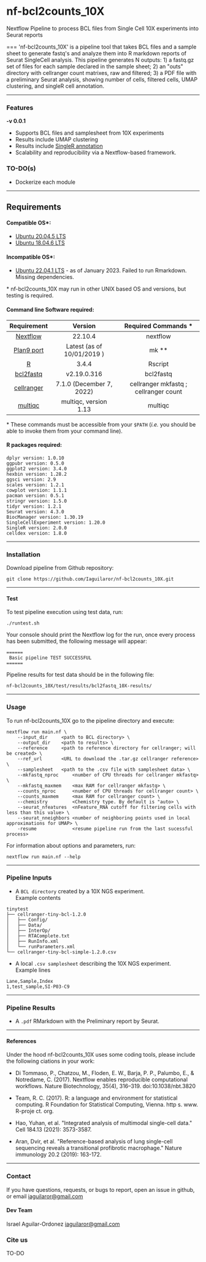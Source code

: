 # nf-bcl2counts_10X
Nextflow Pipeline to process BCL files from Single Cell 10X experiments into Seurat reports

===
'nf-bcl2counts_10X' is a pipeline tool that takes BCL files and a sample sheet to generate fastq's and analyze them into R markdown reports of Seurat SingleCell analysis. This pipeline generates N outputs: 1) a fastq.gz set of files for each sample declared in the sample sheet; 2) an "outs" directory with cellranger count matrixes, raw and filtered; 3) a PDF file with a preliminary Seurat analysis, showing number of cells, filtered cells, UMAP clustering, and singleR cell annotation.  

---

### Features
  **-v 0.0.1**

* Supports BCL files and samplesheet from 10X experiments
* Results include UMAP clustering
* Results include [SingleR annotation](https://aran-lab.com/software/singler/)
* Scalability and reproducibility via a Nextflow-based framework.

### TO-DO(s)  
* Dockerize each module

---

## Requirements
#### Compatible OS*:
* [Ubuntu 20.04.5 LTS](https://releases.ubuntu.com/focal/)
* [Ubuntu 18.04.6 LTS](http://releases.ubuntu.com/18.04/)

#### Incompatible OS*:
* [Ubuntu 22.04.1 LTS](https://releases.ubuntu.com/22.04/) - as of January 2023. Failed to run Rmarkdown. Missing dependencies.  

\* nf-bcl2counts_10X may run in other UNIX based OS and versions, but testing is required.  

#### Command line Software required:
| Requirement | Version  | Required Commands * |
|:---------:|:--------:|:-------------------:|
| [Nextflow](https://www.nextflow.io/docs/latest/getstarted.html) | 22.10.4 | nextflow |
| [Plan9 port](https://github.com/9fans/plan9port) | Latest (as of 10/01/2019 ) | mk \** |
| [R](https://www.r-project.org/) | 3.4.4 | Rscript |
| [bcl2fastq](https://anaconda.org/dranew/bcl2fastq) | v2.19.0.316 | bcl2fastq |
| [cellranger](https://support.10xgenomics.com/single-cell-gene-expression/software/pipelines/latest/what-is-cell-ranger) | 7.1.0 (December 7, 2022) | cellranger mkfastq ; cellranger count |
| [multiqc](https://multiqc.info/docs/#installing-with-conda) | multiqc, version 1.13 | multiqc |

\* These commands must be accessible from your `$PATH` (*i.e.* you should be able to invoke them from your command line).  

#### R packages required:

```
dplyr version: 1.0.10
ggpubr version: 0.5.0
ggplot2 version: 3.4.0
hexbin version: 1.28.2
ggsci version: 2.9
scales version: 1.2.1
cowplot version: 1.1.1
pacman version: 0.5.1
stringr version: 1.5.0
tidyr version: 1.2.1
Seurat version: 4.3.0
BiocManager version: 1.30.19
SingleCellExperiment version: 1.20.0
SingleR version: 2.0.0
celldex version: 1.8.0
```

---

### Installation
Download pipeline from Github repository:  
```
git clone https://github.com/Iaguilaror/nf-bcl2counts_10X.git
```

---

#### Test
To test pipeline execution using test data, run:
```
./runtest.sh
```

Your console should print the Nextflow log for the run, once every process has been submitted, the following message will appear:
```
======
 Basic pipeline TEST SUCCESSFUL
======
```

Pipeline results for test data should be in the following file:
```
nf-bcl2counts_10X/test/results/bcl2fastq_10X-results/
```

---

### Usage
To run nf-bcl2counts_10X go to the pipeline directory and execute:
```
nextflow run main.nf \
	--input_dir		<path to BCL directory> \
	--output_dir	<path to results> \
	--reference		<path to reference directory for cellranger; will be created> \
	--ref_url		<URL to download the .tar.gz cellranger reference> \
    --samplesheet   <path to the .csv file with samplesheet data> \
    --mkfastq_nproc 	<number of CPU threads for cellranger mkfastq> \
    --mkfastq_maxmem	<max RAM for cellranger mkfastq> \
	--counts_nproc      <number of CPU threads for cellranger count> \
    --counts_maxmem     <max RAM for cellranger count> \
	--chemistry 		<Chemistry type. By default is "auto> \
	--seurat_nfeatures  <nFeature_RNA cutoff for filtering cells with less than this value> \
    --seurat_nneighbors <number of neighboring points used in local approximations for UMAP> \
	-resume				<resume pipeline run from the last sucessful process>
```

For information about options and parameters, run:
```
nextflow run main.nf --help
```

---

### Pipeline Inputs

* A `BCL directory` created by a 10X NGS experiment.  
Example contents  
```
tinytest
├── cellranger-tiny-bcl-1.2.0
│   ├── Config/
│   ├── Data/
│   ├── InterOp/
│   ├── RTAComplete.txt
│   ├── RunInfo.xml
│   └── runParameters.xml
└── cellranger-tiny-bcl-simple-1.2.0.csv
```

* A local `.csv samplesheet` describing the 10X NGS experiment.  
Example lines  
```
Lane,Sample,Index
1,test_sample,SI-P03-C9
```
---

### Pipeline Results

* A `.pdf` RMarkdown with the Preliminary report by Seurat.

---

#### References
Under the hood nf-bcl2counts_10X uses some coding tools, please include the following ciations in your work:

* Di Tommaso, P., Chatzou, M., Floden, E. W., Barja, P. P., Palumbo, E., & Notredame, C. (2017). Nextflow enables reproducible computational workflows. Nature Biotechnology, 35(4), 316–319. doi:10.1038/nbt.3820

* Team, R. C. (2017). R: a language and environment for statistical computing. R Foundation for Statistical Computing, Vienna. http s. www. R-proje ct. org.

* Hao, Yuhan, et al. "Integrated analysis of multimodal single-cell data." Cell 184.13 (2021): 3573-3587.

* Aran, Dvir, et al. "Reference-based analysis of lung single-cell sequencing reveals a transitional profibrotic macrophage." Nature immunology 20.2 (2019): 163-172.

---

### Contact
If you have questions, requests, or bugs to report, open an issue in github, or email <iaguilaror@gmail.com>

#### Dev Team
Israel Aguilar-Ordonez <iaguilaror@gmail.com>   

### Cite us
 TO-DO
